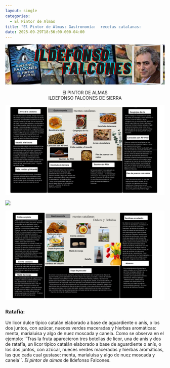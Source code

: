 ```yaml
---
layout: single
categories:
  - El Pintor de Almas
title: "El Pintor de Almas: Gastronomía:  recetas catalanas:           "
date: 2025-09-29T18:56:00.000-04:00
---
```

![](/assets/img/banner-el-pintor-de-almas.png)

<center>El PINTOR DE ALMAS</center> 
<center>ILDEFONSO FALCONES DE SIERRA</center>

![](/assets/img/1-gastronomia-alma.png)

![](/assets/img/gastronomía-22.png)

![](/assets/img/3-gastronomia-alma.png)

### Ratafía: 

Un licor dulce típico catalán elaborado a base de aguardiente o anís, o los dos juntos, con azúcar, nueces verdes maceradas y hierbas aromáticas: menta, marialuisa y algo de nuez moscada y canela. Como se observa en el ejemplo: ´´Tras la fruta aparecieron tres botellas de licor, una de anís y dos de ratafía, un licor típico catalán
elaborado a base de aguardiente o anís, o los dos juntos, con azúcar, nueces verdes maceradas y hierbas aromáticas, las que cada cual gustase: menta, marialuisa y algo de nuez moscada y canela´´. *El pintor de almas* de Ildefonso Falcones.
